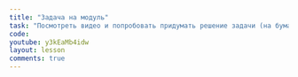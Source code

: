 ```yaml
---
title: "Задача на модуль"
task: "Посмотреть видео и попробовать придумать решение задачи (на бумаге или в уме)"
code:
youtube: y3kEaMb4idw
layout: lesson
comments: true
---
```


